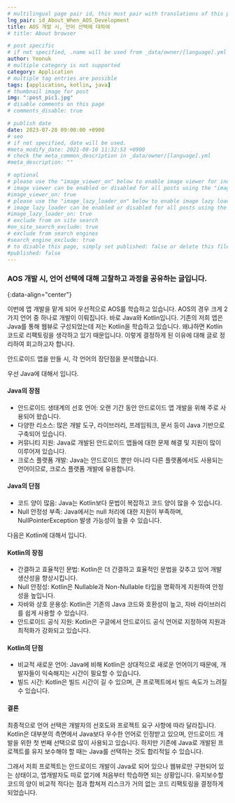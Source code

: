 ```yaml
---
# multilingual page pair id, this must pair with translations of this page. (This name must be unique)
lng_pair: id_About_When_AOS_Development
title: AOS 개발 시, 언어 선택에 대하여
# title: About browser

# post specific
# if not specified, .name will be used from _data/owner/[language].yml
author: Yeonuk
# multiple category is not supported
category: Application
# multiple tag entries are possible
tags: [application, kotlin, java]
# thumbnail image for post
img: ":post_pic1.jpg"
# disable comments on this page
# comments_disable: true

# publish date
date: 2023-07-28 09:00:00 +0900
# seo
# if not specified, date will be used.
#meta_modify_date: 2021-08-10 11:32:53 +0900
# check the meta_common_description in _data/owner/[language].yml
#meta_description: ""

# optional
# please use the "image_viewer_on" below to enable image viewer for individual pages or posts (_posts/ or [language]/_posts folders).
# image viewer can be enabled or disabled for all posts using the "image_viewer_posts: true" setting in _data/conf/main.yml.
#image_viewer_on: true
# please use the "image_lazy_loader_on" below to enable image lazy loader for individual pages or posts (_posts/ or [language]/_posts folders).
# image lazy loader can be enabled or disabled for all posts using the "image_lazy_loader_posts: true" setting in _data/conf/main.yml.
#image_lazy_loader_on: true
# exclude from on site search
#on_site_search_exclude: true
# exclude from search engines
#search_engine_exclude: true
# to disable this page, simply set published: false or delete this file
#published: false
---
```


<!-- outline-start -->

### AOS 개발 시, 언어 선택에 대해 고찰하고 과정을 공유하는 글입니다.

{:data-align="center"}

<!-- outline-end -->

이번에 앱 개발을 맡게 되어 우선적으로 AOS를 학습하고 있습니다.
AOS의 경우 크게 2가지 언어 중 하나로 개발이 이뤄집니다. 바로 Java와 Kotlin입니다.
기존의 저희 앱은 Java를 통해 웹뷰로 구성되었는데 저는 Kotlin을 학습하고 있습니다.
왜냐하면 Kotlin 코드로 리팩토링을 생각하고 있기 때문입니다. 이렇게 결정하게 된 이유에 대해 글로 정리하여 회고하고자 합니다.

안드로이드 앱을 만들 시, 각 언어의 장단점을 분석했습니다.

우선 Java에 대해서 입니다.

#### Java의 장점

- 안드로이드 생태계의 선호 언어: 오랜 기간 동안 안드로이드 앱 개발을 위해 주로 사용되어 왔습니다.
- 다양한 리소스: 많은 개발 도구, 라이브러리, 프레임워크, 문서 등이 Java 기반으로 구축되어 있습니다.
- 커뮤니티 지원: Java로 개발된 안드로이드 앱들에 대한 문제 해결 및 지원이 많이 이루어져 있습니다.
- 크로스 플랫폼 개발: Java는 안드로이드 뿐만 아니라 다른 플랫폼에서도 사용되는 언어이므로, 크로스 플랫폼 개발에 유용합니다.

#### Java의 단점

- 코드 양이 많음: Java는 Kotlin보다 문법이 복잡하고 코드 양이 많을 수 있습니다.
- Null 안정성 부족: Java에서는 null 처리에 대한 지원이 부족하며, NullPointerException 발생 가능성이 높을 수 있습니다.

다음은 Kotlin에 대해서 입니다.

#### Kotlin의 장점

- 간결하고 효율적인 문법: Kotlin은 더 간결하고 효율적인 문법을 갖추고 있어 개발 생산성을 향상시킵니다.
- Null 안정성: Kotlin은 Nullable과 Non-Nullable 타입을 명확하게 지원하여 안정성을 높입니다.
- 자바와 상호 운용성: Kotlin은 기존의 Java 코드와 호환성이 높고, 자바 라이브러리를 쉽게 사용할 수 있습니다.
- 안드로이드 공식 지원: Kotlin은 구글에서 안드로이드 공식 언어로 지정하여 지원과 최적화가 강화되고 있습니다.

#### Kotlin의 단점

- 비교적 새로운 언어: Java에 비해 Kotlin은 상대적으로 새로운 언어이기 때문에, 개발자들이 익숙해지는 시간이 필요할 수 있습니다.
- 빌드 시간: Kotlin은 빌드 시간이 길 수 있으며, 큰 프로젝트에서 빌드 속도가 느려질 수 있습니다.

#### 결론

최종적으로 언어 선택은 개발자의 선호도와 프로젝트 요구 사항에 따라 달라집니다.
Kotlin은 대부분의 측면에서 Java보다 우수한 언어로 인정받고 있으며, 안드로이드 개발을 위한 첫 번째 선택으로 많이 사용되고 있습니다.
하지만 기존에 Java로 개발된 프로젝트를 유지 보수해야 할 때는 Java를 선택하는 것도 합리적일 수 있습니다.

그래서 저희 프로젝트는 안드로이드 개발이 Java로 되어 있으나 웹뷰로만 구현되어 있는 상태이고, 앱개발자도 따로 없기에 처음부터 학습하면 되는 상황입니다.
유지보수할 코드의 양이 비교적 적다는 점과 합쳐져 리스크가 거의 없는 코드 리팩토링을 결정하게 되었습니다.
